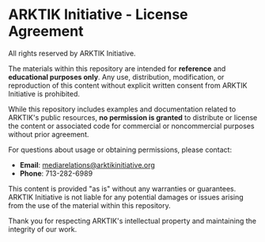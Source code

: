 
# ARKTIK Initiative - License Agreement

All rights reserved by ARKTIK Initiative.

The materials within this repository are intended for **reference** and **educational purposes only**. Any use, distribution, modification, or reproduction of this content without explicit written consent from ARKTIK Initiative is prohibited.

While this repository includes examples and documentation related to ARKTIK's public resources, **no permission is granted** to distribute or license the content or associated code for commercial or noncommercial purposes without prior agreement.

For questions about usage or obtaining permissions, please contact:

- **Email**: mediarelations@arktikinitiative.org
- **Phone**: 713-282-6989

This content is provided "as is" without any warranties or guarantees. ARKTIK Initiative is not liable for any potential damages or issues arising from the use of the material within this repository.

Thank you for respecting ARKTIK's intellectual property and maintaining the integrity of our work.
